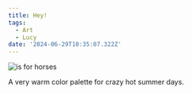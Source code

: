 ```yaml
---
title: Hey!
tags:
  - Art
  - Lucy
date: '2024-06-29T10:35:07.322Z'
---
```


![is for horses](http://res.cloudinary.com/cpadilla/image/upload/v1719597557/chrisdpadilla/blog/art/t5kneozkoo7griz9lkj8.jpg)

A very warm color palette for crazy hot summer days.
